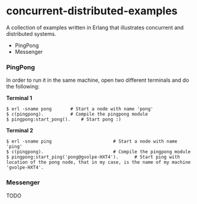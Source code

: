 concurrent-distributed-examples
===============================

A collection of examples written in Erlang that illustrates concurrent and distributed systems.

- PingPong
- Messenger

### PingPong

In order to run it in the same machine, open two different terminals and do the following:

**Terminal 1**

```
$ erl -sname pong		# Start a node with name 'pong'
$ c(pingpong). 			# Compile the pingpong module
$ pingpong:start_pong().	# Start pong :)
```

**Terminal 2**

```
$ erl -sname ping           			# Start a node with name 'ping'
$ c(pingpong).                   		# Compile the pingpong module
$ pingpong:start_ping('pong@gvolpe-HXT4').      # Start ping with location of the pong node, that in my case, is the name of my machine 'gvolpe-HXT4'.
```

### Messenger

TODO
